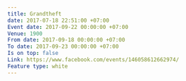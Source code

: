 ```yaml
---
title: Grandtheft
date: 2017-07-18 22:51:00 +07:00
Event date: 2017-09-22 00:00:00 +07:00
Venue: 1900
From date: 2017-09-18 00:00:00 +07:00
To date: 2017-09-23 00:00:00 +07:00
Is on top: false
Link: https://www.facebook.com/events/146058612662974/
Feature type: white
---
```


